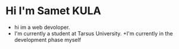 # Hi I'm Samet KULA

+ hi im a web devoloper.
+ I'm currently a student at Tarsus University.
+I'm currently in the development phase myself

